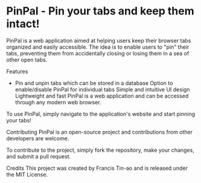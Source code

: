 <h1>PinPal - Pin your tabs and keep them intact!</h1>
<p>PinPal is a web application aimed at helping users keep their browser tabs organized and easily accessible. The idea is to enable users to "pin" their tabs, preventing them from accidentally closing or losing them in a sea of other open tabs. </p>

Features
- Pin and unpin tabs which can be stored in a database
Option to enable/disable PinPal for individual tabs
Simple and intuitive UI design
Lightweight and fast
PinPal is a web application and can be accessed through any modern web browser.

To use PinPal, simply navigate to the application's website and start pinning your tabs!

Contributing
PinPal is an open-source project and contributions from other developers are welcome.

To contribute to the project, simply fork the repository, make your changes, and submit a pull request.

Credits
This project was created by Francis Tin-ao and is released under the MIT License.
